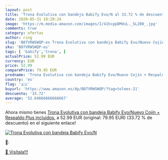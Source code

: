 ```yaml
---
layout: post
title: 'Trona Evolutiva con bandeja Babify Evo/N al 33.72 % de descuento'
date: 2020-05-31 19:29:24
image: 'https://m.media-amazon.com/images/I/41hcppDMdvL._SL200_.jpg'
comments: true
category: ofertas
author: ring
slug: 'B07VRWSWQP-es Trona Evolutiva con bandeja Babify Evo/Nuevo Cojín +...'
sku: 'B07VRWSWQP-es'
tags: [ 'babify','trona', ]
actualPrice: 52.99 EUR
currency: EUR
price: 52.99
comparePrice: 79.95 EUR
prodname: 'Trona Evolutiva con bandeja Babify Evo/Nuevo Cojín + Respaldo Plus incluidos.'
country: 'es'
flag: '🇪🇸'
buyurl: 'https://www.amazon.es/dp/B07VRWSWQP/?tag=tolees-21'
descuento: '33.72'
average: '52.64666666666667'
---
```


Ahora mismo tienes [Trona Evolutiva con bandeja Babify Evo/Nuevo Cojín + Respaldo Plus incluidos.](https://www.amazon.es/dp/B07VRWSWQP/?tag=tolees-21) a 52.99 EUR (original: 79.95 EUR) (33.72 %  de descuento) en el siguiente enlace!

[![Trona Evolutiva con bandeja Babify Evo/N](https://m.media-amazon.com/images/I/41hcppDMdvL._SL200_.jpg)](https://www.amazon.es/dp/B07VRWSWQP/?tag=tolees-21)

🔎:


[🛒 Visítala!!!](https://www.amazon.es/dp/B07VRWSWQP/?tag=tolees-21)
